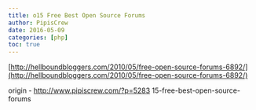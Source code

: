```yaml
---
title: o15 Free Best Open Source Forums
author: PipisCrew
date: 2016-05-09
categories: [php]
toc: true
---
```


[http://hellboundbloggers.com/2010/05/free-open-source-forums-6892/](http://hellboundbloggers.com/2010/05/free-open-source-forums-6892/)

origin - http://www.pipiscrew.com/?p=5283 15-free-best-open-source-forums